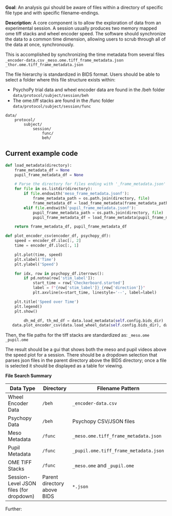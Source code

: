 
**Goal**: An analysis gui should be aware of files within a directory of specific file type and with specific filename-endings.

**Description**: A core component is to allow the exploration of data from an experimental session. A session usually produces two memory mapped ome tiff stacks and wheel encoder speed. The software should synchronize the data to a common time dimension, allowing users to scrub through all of the data at once, synchronously. 

This is accomplished by synchronizing the time metadata from several files
	`_encoder-data.csv`
	`_meso.ome.tiff_frame_metadata.json`
	`_thor.ome.tiff_frame_metadata.json`

The file hierarchy is standardized in BIDS format. Users should be able to select a folder where this file structure exists within:
- PsychoPy trial data and wheel encoder data are found in the /beh folder
	`data/protocol/subject/session/beh`
- The ome.tiff stacks are found in the /func folder
	`data/protocol/subject/session/func`
```wasm
data/
    protocol/
        subject/
            session/
                func/
                beh/
```
## Current example code
```python
def load_metadata(directory):
    frame_metadata_df = None
    pupil_frame_metadata_df = None

    # Parse the directory for files ending with '_frame_metadata.json' and 'pupil_frame_metadata.json'
    for file in os.listdir(directory):
        if file.endswith('meso_frame_metadata.jsonf'): 
            frame_metadata_path = os.path.join(directory, file)
            frame_metadata_df = load_frame_metadata(frame_metadata_path)
        elif file.endswith('pupil_frame_metadata.jsonf'):
            pupil_frame_metadata_path = os.path.join(directory, file)
            pupil_frame_metadata_df = load_frame_metadata(pupil_frame_metadata_path)

    return frame_metadata_df, pupil_frame_metadata_df
```

```python
def plot_encoder_csv(encoder_df, psychopy_df):
    speed = encoder_df.iloc[:, 2]
    time = encoder_df.iloc[:, 1]

    plt.plot(time, speed)
    plt.xlabel('Time')
    plt.ylabel('Speed')

    for idx, row in psychopy_df.iterrows():
        if pd.notna(row['stim_label']):
            start_time = row['Checkerboard.started']
            label = f"{row['stim_label']}_{row['direction']}"
            plt.axvline(x=start_time, linestyle='--', label=label)

    plt.title('Speed over Time')
    plt.legend()
    plt.show()
```

```python
        dh_md_df, th_md_df = data.load_metadata(self.config.bids_dir)
   data.plot_encoder_csv(data.load_wheel_data(self.config.bids_dir), data.load_psychopy_data(self.config.bids_dir))

```

Then, the file paths for the tiff stacks are standardized as:
	`_meso.ome`
	`_pupil.ome`

The result should be a gui that shows both the meso and pupil videos above the speed plot for a session. There should be a dropdown selection that parses json files in the parent directory above the BIDS directory; once a file is selected it should be displayed as a table for viewing. 

**File Search Summary**

| Data Type                               | Directory                   | Filename Pattern                      |
| --------------------------------------- | --------------------------- | ------------------------------------- |
| Wheel Encoder Data                      | `/beh`                      | `_encoder-data.csv`                   |
| Psychopy Data                           | `/beh`                      | Psychopy CSV/JSON files               |
| Meso Metadata                           | `/func`                     | `_meso.ome.tiff_frame_metadata.json`  |
| Pupil Metadata                          | `/func`                     | `_pupil.ome.tiff_frame_metadata.json` |
| OME TIFF Stacks                         | `/func`                     | `_meso.ome` and `_pupil.ome`          |
| Session-Level JSON files (for dropdown) | Parent directory above BIDS | `*.json`                              |

Further:

